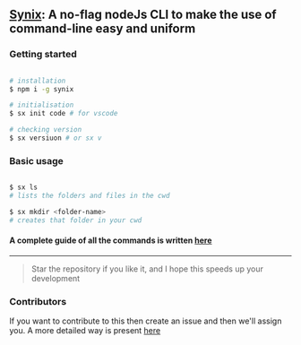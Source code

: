 ## [Synix](https://synixjs.github.io/): A no-flag nodeJs CLI to make the use of command-line easy and uniform

### Getting started
```bash

# installation
$ npm i -g synix

# initialisation
$ sx init code # for vscode

# checking version
$ sx versiuon # or sx v

```
### Basic usage
```bash

$ sx ls
# lists the folders and files in the cwd

$ sx mkdir <folder-name>
# creates that folder in your cwd

```

#### A complete guide of all the commands is written [here](https://synix-docs.netlify.com/ccc/commands.html)
---

> Star the repository if you like it, and I hope this speeds up your development

### Contributors
If you want to contribute to this then create an issue and then we'll assign you. A more detailed way is present [here](https://synix-docs.netlify.com/ccc/contribute.html)
